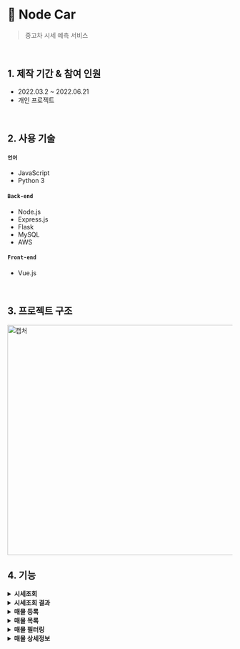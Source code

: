 # :pushpin: Node Car
>중고차 시세 예측 서비스  

</br>

## 1. 제작 기간 & 참여 인원
- 2022.03.2 ~ 2022.06.21
- 개인 프로젝트

</br>

## 2. 사용 기술

#### `언어`
  - JavaScript
  - Python 3

#### `Back-end`
  - Node.js
  - Express.js
  - Flask
  - MySQL
  - AWS
#### `Front-end`
  - Vue.js

</br>

## 3. 프로젝트 구조
<img width="515" alt="캡처" src="https://user-images.githubusercontent.com/48177285/185836959-6b77c74c-a26c-4e7b-80d6-a575fdc9df5b.PNG">


## 4. 기능

<details>
<summary><b>시세조회</b></summary>
<div markdown="1">

![캡처](https://user-images.githubusercontent.com/48177285/182029644-d9be3d4f-ccdb-4ea3-92b5-bf8040d58277.JPG)

</div>
</details>


<details>
<summary><b>시세조회 결과</b></summary>
<div markdown="1">

![7](https://user-images.githubusercontent.com/48177285/182029673-c856e48f-868d-4d7f-bd6b-055494e88eef.JPG)

</div>
</details>

<details>
<summary><b>매물 등록</b></summary>
<div markdown="1">

![1](https://user-images.githubusercontent.com/48177285/182029696-7345d258-82b0-4508-a999-d92a243a597e.JPG)
![3](https://user-images.githubusercontent.com/48177285/182029717-57d237a1-a4c1-4164-b3af-cf903644012a.JPG)

</div>
</details>


<details>
<summary><b>매물 목록</b></summary>
<div markdown="1">

![4](https://user-images.githubusercontent.com/48177285/182029733-7fa2030a-d7c9-41a8-8bcf-40cb77614023.JPG)

</div>
</details>

<details>
<summary><b>매물 필터링</b></summary>
<div markdown="1">

![5](https://user-images.githubusercontent.com/48177285/182029744-e8089778-0f40-40fe-a8f2-aae3f4da92ef.JPG)

</div>
</details>


<details>
<summary><b>매물 상세정보</b></summary>
<div markdown="1">

![6](https://user-images.githubusercontent.com/48177285/182029753-ada3292e-dc2d-4fab-b30d-29b679a4730f.JPG)

</div>
</details>







